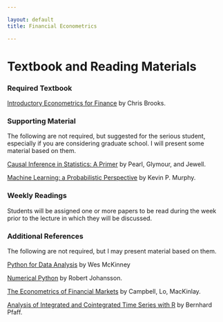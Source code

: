 ```yaml
---

layout: default
title: Financial Econometrics 

---
```


# Textbook and Reading Materials

### Required Textbook

[Introductory Econometrics for Finance](http://www.cambridge.org/us/academic/subjects/economics/finance/introductory-econometrics-finance-3rd-edition?format=PB) by Chris Brooks.

### Supporting Material

The following are not required, but suggested for the serious student, especially if you are considering graduate
school. I will present some material based on them.

[Causal Inference in Statistics: A Primer](http://bayes.cs.ucla.edu/PRIMER/) by Pearl, Glymour, and Jewell.

[Machine Learning: a Probabilistic Perspective](https://www.cs.ubc.ca/~murphyk/MLbook/) by Kevin P. Murphy. 


### Weekly Readings

Students will be assigned one or more papers to be read during the week prior to the lecture in which they will be discussed.

### Additional References

The following are not required, but I may present material based on them. 

[Python for Data Analysis](http://shop.oreilly.com/product/0636920023784.do?code=WKDATASC) by Wes McKinney

[Numerical Python](https://jrjohansson.github.io/numericalpython.html) by Robert Johansson. 

[The Econometrics of Financial Markets](http://press.princeton.edu/titles/5904.html) by Campbell, Lo, MacKinlay.

[Analysis of Integrated and Cointegrated Time Series with R](http://www.pfaffikus.de/springer.html) by Bernhard Pfaff. 

